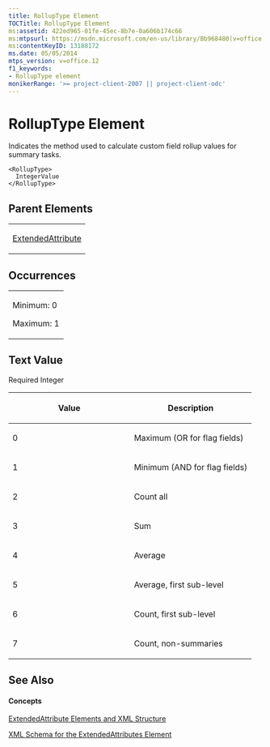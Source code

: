 ```yaml
---
title: RollupType Element
TOCTitle: RollupType Element
ms:assetid: 422ed965-01fe-45ec-8b7e-0a606b174c66
ms:mtpsurl: https://msdn.microsoft.com/en-us/library/Bb968480(v=office.12)
ms:contentKeyID: 13188172
ms.date: 05/05/2014
mtps_version: v=office.12
f1_keywords:
- RollupType element
monikerRange: '>= project-client-2007 || project-client-odc'
---
```


# RollupType Element




Indicates the method used to calculate custom field rollup values for summary tasks.

    <RollupType>
      IntegerValue
    </RollupType>

## Parent Elements

<table>
<colgroup>
<col style="width: 100%" />
</colgroup>
<tbody>
<tr class="odd">
<td><p><a href="bb968669(v=office.12).md">ExtendedAttribute</a></p></td>
</tr>
</tbody>
</table>

## Occurrences

<table>
<colgroup>
<col style="width: 100%" />
</colgroup>
<tbody>
<tr class="odd">
<td><p>Minimum: 0</p>
<p>Maximum: 1</p></td>
</tr>
</tbody>
</table>

## Text Value

Required Integer

<table>
<colgroup>
<col style="width: 50%" />
<col style="width: 50%" />
</colgroup>
<thead>
<tr class="header">
<th><p>Value</p></th>
<th><p>Description</p></th>
</tr>
</thead>
<tbody>
<tr class="odd">
<td><p>0</p></td>
<td><p>Maximum (OR for flag fields)</p></td>
</tr>
<tr class="even">
<td><p>1</p></td>
<td><p>Minimum (AND for flag fields)</p></td>
</tr>
<tr class="odd">
<td><p>2</p></td>
<td><p>Count all</p></td>
</tr>
<tr class="even">
<td><p>3</p></td>
<td><p>Sum</p></td>
</tr>
<tr class="odd">
<td><p>4</p></td>
<td><p>Average</p></td>
</tr>
<tr class="even">
<td><p>5</p></td>
<td><p>Average, first sub-level</p></td>
</tr>
<tr class="odd">
<td><p>6</p></td>
<td><p>Count, first sub-level</p></td>
</tr>
<tr class="even">
<td><p>7</p></td>
<td><p>Count, non-summaries</p></td>
</tr>
</tbody>
</table>

## See Also

#### Concepts

[ExtendedAttribute Elements and XML Structure](bb968579\(v=office.12\).md)

[XML Schema for the ExtendedAttributes Element](bb968705\(v=office.12\).md)

